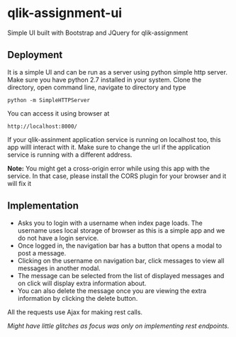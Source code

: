 # qlik-assignment-ui
Simple UI built with Bootstrap and JQuery for qlik-assignment

## Deployment
It is a simple UI and can be run as a server using python simple http server. Make sure you have python 2.7 installed in your system.
Clone the directory, open command line, navigate to directory and type
```
python -m SimpleHTTPServer
```
You can access it using browser at
```
http://localhost:8000/
```

If your qlik-assinment application service is running on localhost too, this app willl interact with it.
Make sure to change the url if the application service is running with a different address.

**Note:** You might get a cross-origin error while using this app with the service. 
In that case, please install the CORS plugin for your browser and it will fix it


## Implementation
* Asks you to login with a username when index page loads.
The username uses local storage of browser as this is a simple app and we do not have a login service.
* Once logged in, the navigation bar has a button that opens a modal to post a message. 
* Clicking on the username on navigation bar, click messages to view all messages in another modal.
* The message can be selected from the list of displayed messages and on click will display extra information about.
* You can also delete the message once you are viewing the extra information by clicking the delete button.

All the requests use Ajax for making rest calls.


*Might have little glitches as focus was only on implementing rest endpoints.*
